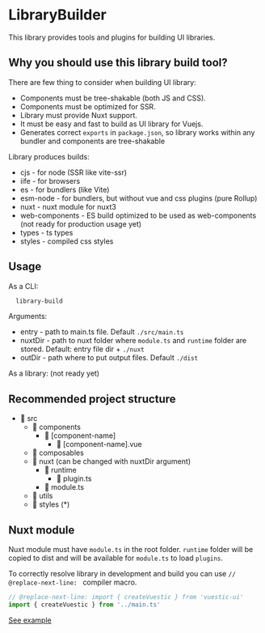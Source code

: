 # LibraryBuilder

This library provides tools and plugins for building UI libraries.

## Why you should use this library build tool?
There are few thing to consider when building UI library:
- Components must be tree-shakable (both JS and CSS).
- Components must be optimized for SSR.
- Library must provide Nuxt support.
- It must be easy and fast to build as UI library for Vuejs.
- Generates correct `exports` in `package.json`, so library works within any bundler and components are tree-shakable

Library produces builds:
- cjs - for node (SSR like vite-ssr)
- iife - for browsers
- es - for bundlers (like Vite)
- esm-node - for bundlers, but without vue and css plugins (pure Rollup)
- nuxt - nuxt module for nuxt3
- web-components - ES build optimized to be used as web-components (not ready for production usage yet)
- types - ts types
- styles - compiled css styles

## Usage
As a CLI:
```bash
  library-build
```
Arguments:
- entry - path to main.ts file. Default `./src/main.ts`
- nuxtDir - path to nuxt folder where `module.ts` and `runtime` folder are stored. Default: entry file dir + `./nuxt`
- outDir - path where to put output files. Default `./dist`

As a library: (not ready yet)

## Recommended project structure

- 📁 src
  - 📁 components
    - 📁 [component-name]
      - 📄 [component-name].vue
  - 📁 composables
  - 📁 nuxt (can be changed with nuxtDir argument)
    - 📁 runtime
      - 📄 plugin.ts
    - 📄 module.ts
  - 📁 utils
  - 📁 styles (*)
  
## Nuxt module

Nuxt module must have `module.ts` in the root folder. 
`runtime` folder will be copied to dist and will be available for `module.ts` to load `plugins`.

To correctly resolve library in development and build you can use `// @replace-next-line: ` compiler macro.

```ts
// @replace-next-line: import { createVuestic } from 'vuestic-ui'
import { createVuestic } from '../main.ts'
```

[See example](./tests/demo/src/nuxt)